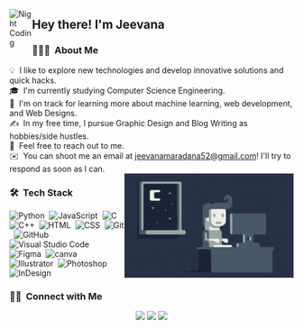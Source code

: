 

<img alt="Night Coding" src="./assets/Hand%20Wave.gif" width='40' align="left"/><h2>Hey there! I'm Jeevana</h2>


### 👨🏻‍💻 &nbsp;About Me

💡 &nbsp;I like to explore new technologies and develop innovative solutions and quick hacks.\
🎓 &nbsp;I'm currently studying Computer Science Engineering.\
🌱 &nbsp;I'm on track for learning more about machine learning, web development, and Web Designs.\
✍️ &nbsp;In my free time, I pursue Graphic Design and Blog Writing as hobbies/side hustles.\
💬 &nbsp;Feel free to reach out to me.\
✉️ &nbsp;You can shoot me an email at jeevanamaradana52@gmail.com! I'll try to respond as soon as I can.\
<img alt="Night Coding" src="https://raw.githubusercontent.com/AVS1508/AVS1508/master/assets/Night-Coding.gif" align="right"/>

### 🛠 &nbsp;Tech Stack

![Python](https://img.shields.io/badge/-Python-05122A?style=flat&logo=python)&nbsp;
![JavaScript](https://img.shields.io/badge/-JavaScript-05122A?style=flat&logo=javascript)&nbsp;
![C](https://img.shields.io/badge/-C-05122A?style=flat&logo=C&logoColor=A8B9CC)&nbsp;
![C++](https://img.shields.io/badge/-C++-05122A?style=flat&logo=C%2B%2B&logoColor=00599C)&nbsp;
![HTML](https://img.shields.io/badge/-HTML-05122A?style=flat&logo=HTML5)&nbsp;
![CSS](https://img.shields.io/badge/-CSS-05122A?style=flat&logo=CSS3&logoColor=1572B6)&nbsp;
![Git](https://img.shields.io/badge/-Git-05122A?style=flat&logo=git)&nbsp;
![GitHub](https://img.shields.io/badge/-GitHub-05122A?style=flat&logo=github)&nbsp;
![Visual Studio Code](https://img.shields.io/badge/-Visual%20Studio%20Code-05122A?style=flat&logo=visual-studio-code&logoColor=007ACC)&nbsp;
![Figma](https://img.shields.io/badge/-Figma-05122A?style=flat&logo=figma&logoColor=white)&nbsp;
![canva](https://img.shields.io/badge/-Canva-05122A.svg?&style=flat&logo=Canva&logoColor=white)&nbsp;
![Illustrator](https://img.shields.io/badge/-Illustrator-05122A?style=flat&logo=adobe-illustrator)&nbsp;
![Photoshop](https://img.shields.io/badge/-Photoshop-05122A?style=flat&logo=adobe-photoshop)&nbsp;
![InDesign](https://img.shields.io/badge/-InDesign-05122A?style=flat&logo=adobe-indesign)


### 🤝🏻 &nbsp;Connect with Me

<p align="center">
<!--<a href=""><img src=""/></a>-->
<a href="https://www.linkedin.com/in/jeevana09"><img src="https://img.shields.io/badge/-Jeevana%20Maradana-0077B5?style=flat&logo=Linkedin&logoColor=white"/></a>
<a href="mailto:jeevanamaradana@52gmail.com"><img src="https://img.shields.io/badge/-jeevana%20Maradana-D14836?style=flat&logo=Gmail&logoColor=white"/></a>
<a href="https://twitter.com/jeevana_19"><img src="https://img.shields.io/badge/-Jeevana%20Maradana-E4405F?style=flat&logo=Twitter&logoColor=white"/></a>
</p>
